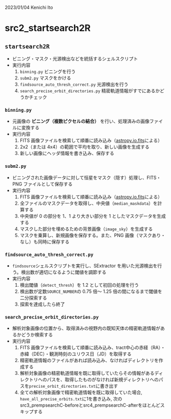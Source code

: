 2023/01/04 Kenichi Ito

# src2_startsearch2R

## `startsearch2R`

- ビニング・マスク・光源検出などを統括するシェルスクリプト
- 実行内容
  1. `binning.py` ビニングを行う
  2. `subm2.py` マスクをかける
  3. `findsource_auto_thresh_correct.py` 光源検出を行う
  4. `search_precise_orbit_directories.py` 精密軌道情報がすでにあるかどうかチェック

### `binning.py`

- 元画像の **ビニング（複数ピクセルの結合）** を行い、処理済みの画像ファイルに変換する
- 実行内容
  1. FITS 画像ファイルを検索して順番に読み込み（[astropy.io.fits](https://docs.astropy.org/en/stable/io/fits/index.html)による）
  2. 2x2（または 4x4）の範囲で平均を取り、新しい画像を生成する
  3. 新しい画像にヘッダ情報を書き込み、保存する

### `subm2.py`

- ビニングされた画像データに対して恒星をマスク（隠す）処理し、FITS・PNG ファイルとして保存する
- 実行内容
  1. FITS 画像ファイルを検索して順番に読み込み（[astropy.io.fits](https://docs.astropy.org/en/stable/io/fits/index.html)による）
  2. 全ファイルのマスクデータを取得し、中央値（`median_maskdata`）を計算する
  3. 中央値が 0 の部分を 1、1 より大きい部分を 1 としたマスクデータを生成する
  4. マスクした部分を埋めるための背景画像（`image_sky`）を生成する
  5. マスクを乗算し、新規画像を保存する。また、PNG 画像（マスクあり・なし）も同時に保存する

### `findsource_auto_thresh_correct.py`

- `findsource`シェルスクリプトを実行し、SExtractor を用いた光源検出を行う。検出数が適切になるように閾値を調節する
- 実行内容
  1. 検出閾値（`detect_thresh`）を 1.2 として初回の処理を行う
  2. 検出数が定数`SOURCE_NUMBER`の 0.75 倍～ 1.25 倍の間になるまで閾値を二分探索する
  3. 探索を達成したら終了

### `search_precise_orbit_directories.py`

- 解析対象画像の位置から、取得済みの視野内の既知天体の精密軌道情報があるかどうか検索する
- 実行内容
  1. FITS 画像ファイルを検索して順番に読み込み、tract中心の赤経（RA）・赤緯（DEC）・観測時刻のユリウス日（JD）を取得する
  2. 精密軌道情報のファイルがあれば読み込み、なければディレクトリを作成する
  3. 解析対象画像の精密軌道情報を既に取得していたらその情報があるディレクトリへのパスを、取得したものがなければ新規ディレクトリへのパスを`precise_orbit_directories.txt`に書き出す
  4. 全ての解析対象画像で精密軌道情報を既に取得していた場合, `have_all_precise_orbits.txt`に1を書き込み, 次のsrc3_prempsearchC-beforeとsrc4_prempsearchC-afterをほとんどスキップする